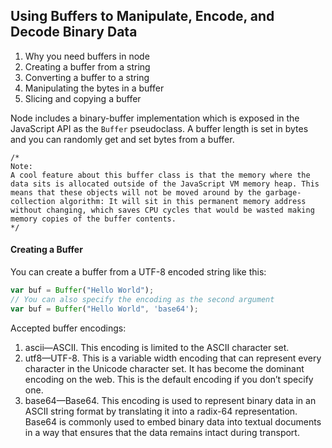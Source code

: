 ## Using Buffers to Manipulate, Encode, and Decode Binary Data

1. Why you need buffers in node
2. Creating a buffer from a string
3. Converting a buffer to a string
4. Manipulating the bytes in a buffer
5. Slicing and copying a buffer

Node includes a binary-buffer implementation which is exposed in the JavaScript API as the `Buffer` pseudoclass.
A buffer length is set in bytes and you can randomly get and set bytes from a buffer.

```
/* 
Note:
A cool feature about this buffer class is that the memory where the data sits is allocated outside of the JavaScript VM memory heap. This means that these objects will not be moved around by the garbage-collection algorithm: It will sit in this permanent memory address without changing, which saves CPU cycles that would be wasted making memory copies of the buffer contents.
*/
```

#### Creating a Buffer
You can create a buffer from a UTF-8 encoded string like this:
```js
var buf = Buffer("Hello World");
// You can also specify the encoding as the second argument
var buf = Buffer("Hello World", 'base64');
```
Accepted buffer encodings:

1. ascii—ASCII. This encoding is limited to the ASCII character set.
2. utf8—UTF-8. This is a variable width encoding that can represent every character in the Unicode character set. It has become the dominant encoding on the web. This is the default encoding if you don’t specify one.
3. base64—Base64. This encoding is used to represent binary data in an ASCII string format by translating it into a radix-64 representation. Base64 is commonly used to embed binary data into textual documents in a way that ensures that the data remains intact during transport.

